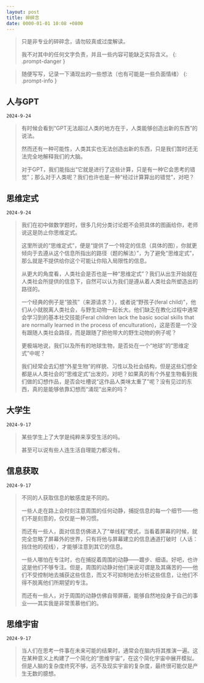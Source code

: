```yaml
---
layout: post
title: 碎碎念
date: 0000-01-01 10:08 +0800
---
```


> 只是非专业的碎碎念，请勿较真或过度解读。
>
> 我不对其中的任何文字负责，并且一些内容可能缺乏实际含义。
{: .prompt-danger }

> 随便写写，记录一下涌现出的一些想法（也有可能是一些负面情绪）
{: .prompt-info }

## 人与GPT

`2024-9-24`

> 有时候会看到“GPT无法超过人类的地方在于，人类能够创造出新的东西”的说法。
>
> 然而还有一种可能性，人类其实也无法创造出新的东西，只是我们暂时还无法完全地解释我们的大脑。
>
> 对于GPT，我们能指出“它就是进行了这些计算，只是有一种它会思考的错觉”；那么对于人类呢？我们也许也是一种“经过计算算出的错觉”，对吧？

## 思维定式

`2024-9-24`

> 我们在初中做数学题时，很多几何分类讨论题不会把具体的图画给你，老师说这是防止你思维定式。
>
> 这里所说的“思维定式”，便是“提供了一个特定的信息（具体的图），你就更倾向于去遵从这个信息所指出的路径（题的解法）”，为了避免“思维定式”，那么就是不提供给你这个可能让你陷入局限性的信息。
>
> 从更大的角度看，人类社会是否也是一种“思维定式”？我们从出生开始就在人类社会所提供的信息下，自然可以认为我们是遵从着人类社会所塑造出的路径的。
>
> 一个经典的例子是“狼孩”（来源请求？），或者说“野孩子(feral child)”，他们从小就脱离人类社会，与野生动物一起长大。他们缺乏在教化过程中通常会学习到的基本社交技能(Feral children lack the basic social skills that are normally learned in the process of enculturation)，这是否是一个没有跟随人类社会路径，而是跟随了把他带大的野生动物的例子呢？
>
> 更极端地说，我们以及所有的地球生物，是否处在一个“地球”的“思维定式”中呢？
>
> 我们经常会去幻想“外星生物”的样貌、习性以及社会结构，但是这些幻想全都是从人类社会的“思维定式”出发的，对吧？如果真的有个外星生物看到我们做的幻想作品，是否会吐槽说“这作品人类味太重了”呢？没有见过的东西，真的是能够依靠幻想而“涌现”出来的吗？

## 大学生

`2024-9-17`

> 某些学生上了大学是纯粹来享受生活的吗。
>
> 甚至可以说有些人连生活自理能力都没有。

## 信息获取

`2024-9-17`

> 不同的人获取信息的敏感度是不同的。
>
> 一些人走在路上会时刻注意周围的任何动静，捕捉信息的每一个细节——他们不是刻意的，仅仅是一种习惯。
>
> 而还有一些人，面对信息仿佛进入了“单线程”模式，当看着屏幕的时候，就完全忽略了屏幕外的世界，只有将他与屏幕建立的信息通道打破时（人话：挡住他的视线），才能够注意到其它的信息。
>
> 一些人哪怕在专注时，也在捕捉着周围的动静——踱步、细语。好吧，也许这是他们不够专注。但是，周围的动静对他们来说可谓是及其痛苦的——他们不受控制地去捕获这些信息，而又不可抑制地去分析这些信息，让他们不得不脱离他们所期望的专注。
>
> 而还有一些人，对于周围的动静仿佛自带屏蔽，能够自然地投身于自己的事业——其实我是非常羡慕他们的。

## 思维宇宙

`2024-9-17`

> 当人们在思考一件事在未来可能的结果时，通常会在脑内将其推演一遍。这在某种意义上构建了一个简化的“思维宇宙”，在这个简化宇宙中展开模拟。但是人脑的复杂度终究不够，远不及现实宇宙的复杂度，最终很可能仅是产生无数的臆想。
